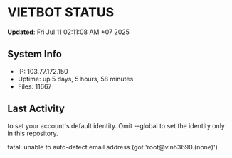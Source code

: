 # VIETBOT STATUS
**Updated**: Fri Jul 11 02:11:08 AM +07 2025

## System Info
- IP: 103.77.172.150
- Uptime: up 5 days, 5 hours, 58 minutes
- Files: 11667

## Last Activity

to set your account's default identity.
Omit --global to set the identity only in this repository.

fatal: unable to auto-detect email address (got 'root@vinh3690.(none)')
